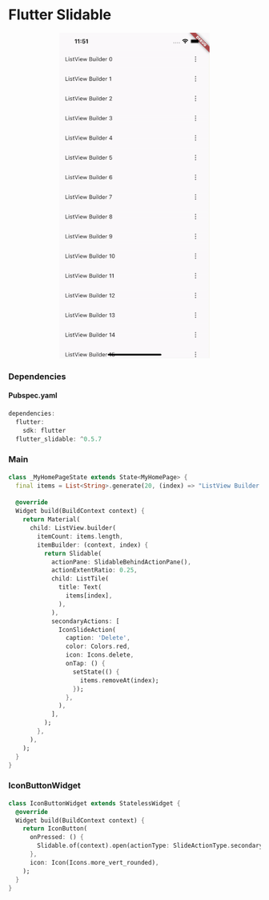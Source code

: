 # Flutter Slidable
<p align="center">
<img src="https://github.com/ThiagoEvoa/flutter_examples/blob/master/images/flutter_slidable.gif" height="649" width="300">
</p>

### Dependencies

#### Pubspec.yaml
```dart
dependencies:
  flutter:
    sdk: flutter
  flutter_slidable: ^0.5.7
```

### Main
```dart
class _MyHomePageState extends State<MyHomePage> {
  final items = List<String>.generate(20, (index) => "ListView Builder $index");

  @override
  Widget build(BuildContext context) {
    return Material(
      child: ListView.builder(
        itemCount: items.length,
        itemBuilder: (context, index) {
          return Slidable(
            actionPane: SlidableBehindActionPane(),
            actionExtentRatio: 0.25,
            child: ListTile(
              title: Text(
                items[index],
              ),
            ),
            secondaryActions: [
              IconSlideAction(
                caption: 'Delete',
                color: Colors.red,
                icon: Icons.delete,
                onTap: () {
                  setState(() {
                    items.removeAt(index);
                  });
                },
              ),
            ],
          );
        },
      ),
    );
  }
}
```

### IconButtonWidget
```dart
class IconButtonWidget extends StatelessWidget {
  @override
  Widget build(BuildContext context) {
    return IconButton(
      onPressed: () {
        Slidable.of(context).open(actionType: SlideActionType.secondary);
      },
      icon: Icon(Icons.more_vert_rounded),
    );
  }
}
```
